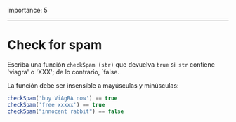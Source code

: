 importance: 5

---

# Check for spam

Escriba una función `checkSpam (str)` que devuelva `true` si` str` contiene 'viagra' o 'XXX'; de lo contrario, `false.

La función debe ser insensible a mayúsculas y minúsculas:

```js
checkSpam('buy ViAgRA now') == true
checkSpam('free xxxxx') == true
checkSpam("innocent rabbit") == false
```

